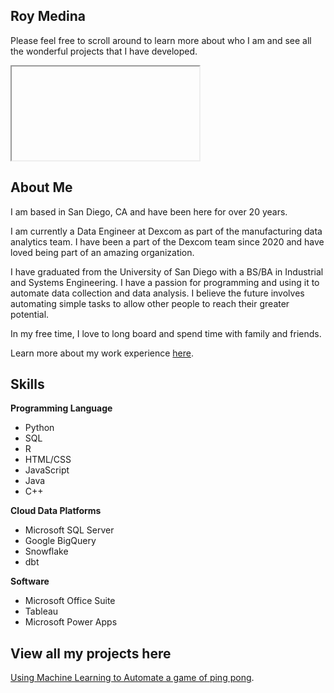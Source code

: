 ## Roy Medina

Please feel free to scroll around to learn more about who I am and see all the wonderful projects that I have developed. 

<iframe>
  src="https://roy-medina.github.io/profile" width="100%" height="500px"
</iframe>

##  About Me

I am based in San Diego, CA and have been here for over 20 years.

I am currently a Data Engineer at Dexcom as part of the manufacturing data analytics team. I have been a part of the Dexcom team since 2020 and have loved being part of an amazing organization.

I have graduated from the University of San Diego with a BS/BA in Industrial and Systems Engineering. I have a passion for programming and using it to automate data collection and data analysis. I believe the future involves automating simple tasks to allow other people to reach their greater potential. 

In my free time, I love to long board and spend time with family and friends. 

Learn more about my work experience [here](https://roy-medina.github.io/resume).

## Skills

**Programming Language**
- Python
- SQL
- R
- HTML/CSS
- JavaScript
- Java
- C++

**Cloud Data Platforms**
- Microsoft SQL Server
- Google BigQuery
- Snowflake
- dbt

**Software**
- Microsoft Office Suite
- Tableau
- Microsoft Power Apps


## View all my projects here


[Using Machine Learning to Automate a game of ping pong](https://roy-medina.github.io/resume).

